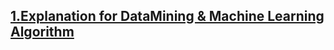 ## [1.Explanation for DataMining & Machine Learning Algorithm](https://ratsgo.github.io/blog/categories/)
